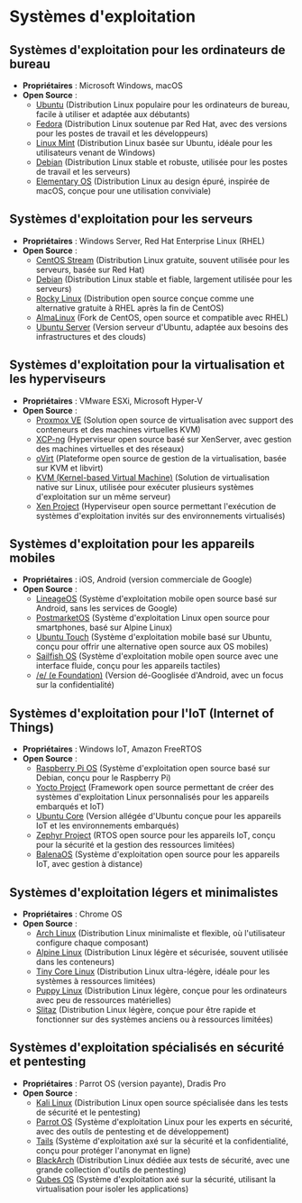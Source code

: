 # Systèmes d'exploitation

## Systèmes d'exploitation pour les ordinateurs de bureau
- **Propriétaires** : Microsoft Windows, macOS
- **Open Source** :
  - [Ubuntu](https://ubuntu.com/) (Distribution Linux populaire pour les ordinateurs de bureau, facile à utiliser et adaptée aux débutants)
  - [Fedora](https://getfedora.org/) (Distribution Linux soutenue par Red Hat, avec des versions pour les postes de travail et les développeurs)
  - [Linux Mint](https://linuxmint.com/) (Distribution Linux basée sur Ubuntu, idéale pour les utilisateurs venant de Windows)
  - [Debian](https://www.debian.org/) (Distribution Linux stable et robuste, utilisée pour les postes de travail et les serveurs)
  - [Elementary OS](https://elementary.io/) (Distribution Linux au design épuré, inspirée de macOS, conçue pour une utilisation conviviale)

## Systèmes d'exploitation pour les serveurs
- **Propriétaires** : Windows Server, Red Hat Enterprise Linux (RHEL)
- **Open Source** :
  - [CentOS Stream](https://www.centos.org/) (Distribution Linux gratuite, souvent utilisée pour les serveurs, basée sur Red Hat)
  - [Debian](https://www.debian.org/) (Distribution Linux stable et fiable, largement utilisée pour les serveurs)
  - [Rocky Linux](https://rockylinux.org/) (Distribution open source conçue comme une alternative gratuite à RHEL après la fin de CentOS)
  - [AlmaLinux](https://almalinux.org/) (Fork de CentOS, open source et compatible avec RHEL)
  - [Ubuntu Server](https://ubuntu.com/download/server) (Version serveur d'Ubuntu, adaptée aux besoins des infrastructures et des clouds)

## Systèmes d'exploitation pour la virtualisation et les hyperviseurs
- **Propriétaires** : VMware ESXi, Microsoft Hyper-V
- **Open Source** :
  - [Proxmox VE](https://www.proxmox.com/en/proxmox-ve) (Solution open source de virtualisation avec support des conteneurs et des machines virtuelles KVM)
  - [XCP-ng](https://xcp-ng.org/) (Hyperviseur open source basé sur XenServer, avec gestion des machines virtuelles et des réseaux)
  - [oVirt](https://www.ovirt.org/) (Plateforme open source de gestion de la virtualisation, basée sur KVM et libvirt)
  - [KVM (Kernel-based Virtual Machine)](https://www.linux-kvm.org/) (Solution de virtualisation native sur Linux, utilisée pour exécuter plusieurs systèmes d'exploitation sur un même serveur)
  - [Xen Project](https://xenproject.org/) (Hyperviseur open source permettant l'exécution de systèmes d'exploitation invités sur des environnements virtualisés)

## Systèmes d'exploitation pour les appareils mobiles
- **Propriétaires** : iOS, Android (version commerciale de Google)
- **Open Source** :
  - [LineageOS](https://lineageos.org/) (Système d'exploitation mobile open source basé sur Android, sans les services de Google)
  - [PostmarketOS](https://postmarketos.org/) (Système d'exploitation Linux open source pour smartphones, basé sur Alpine Linux)
  - [Ubuntu Touch](https://ubuntu-touch.io/) (Système d'exploitation mobile basé sur Ubuntu, conçu pour offrir une alternative open source aux OS mobiles)
  - [Sailfish OS](https://sailfishos.org/) (Système d'exploitation mobile open source avec une interface fluide, conçu pour les appareils tactiles)
  - [/e/ (e Foundation)](https://e.foundation/) (Version dé-Googlisée d'Android, avec un focus sur la confidentialité)

## Systèmes d'exploitation pour l'IoT (Internet of Things)
- **Propriétaires** : Windows IoT, Amazon FreeRTOS
- **Open Source** :
  - [Raspberry Pi OS](https://www.raspberrypi.org/software/) (Système d'exploitation open source basé sur Debian, conçu pour le Raspberry Pi)
  - [Yocto Project](https://www.yoctoproject.org/) (Framework open source permettant de créer des systèmes d'exploitation Linux personnalisés pour les appareils embarqués et IoT)
  - [Ubuntu Core](https://ubuntu.com/core) (Version allégée d'Ubuntu conçue pour les appareils IoT et les environnements embarqués)
  - [Zephyr Project](https://www.zephyrproject.org/) (RTOS open source pour les appareils IoT, conçu pour la sécurité et la gestion des ressources limitées)
  - [BalenaOS](https://www.balena.io/os/) (Système d'exploitation open source pour les appareils IoT, avec gestion à distance)

## Systèmes d'exploitation légers et minimalistes
- **Propriétaires** : Chrome OS
- **Open Source** :
  - [Arch Linux](https://www.archlinux.org/) (Distribution Linux minimaliste et flexible, où l'utilisateur configure chaque composant)
  - [Alpine Linux](https://alpinelinux.org/) (Distribution Linux légère et sécurisée, souvent utilisée dans les conteneurs)
  - [Tiny Core Linux](http://tinycorelinux.net/) (Distribution Linux ultra-légère, idéale pour les systèmes à ressources limitées)
  - [Puppy Linux](http://puppylinux.com/) (Distribution Linux légère, conçue pour les ordinateurs avec peu de ressources matérielles)
  - [Slitaz](http://www.slitaz.org/en/) (Distribution Linux légère, conçue pour être rapide et fonctionner sur des systèmes anciens ou à ressources limitées)

## Systèmes d'exploitation spécialisés en sécurité et pentesting
- **Propriétaires** : Parrot OS (version payante), Dradis Pro
- **Open Source** :
  - [Kali Linux](https://www.kali.org/) (Distribution Linux open source spécialisée dans les tests de sécurité et le pentesting)
  - [Parrot OS](https://www.parrotsec.org/) (Système d'exploitation Linux pour les experts en sécurité, avec des outils de pentesting et de développement)
  - [Tails](https://tails.boum.org/) (Système d'exploitation axé sur la sécurité et la confidentialité, conçu pour protéger l'anonymat en ligne)
  - [BlackArch](https://blackarch.org/) (Distribution Linux dédiée aux tests de sécurité, avec une grande collection d'outils de pentesting)
  - [Qubes OS](https://www.qubes-os.org/) (Système d'exploitation axé sur la sécurité, utilisant la virtualisation pour isoler les applications)

